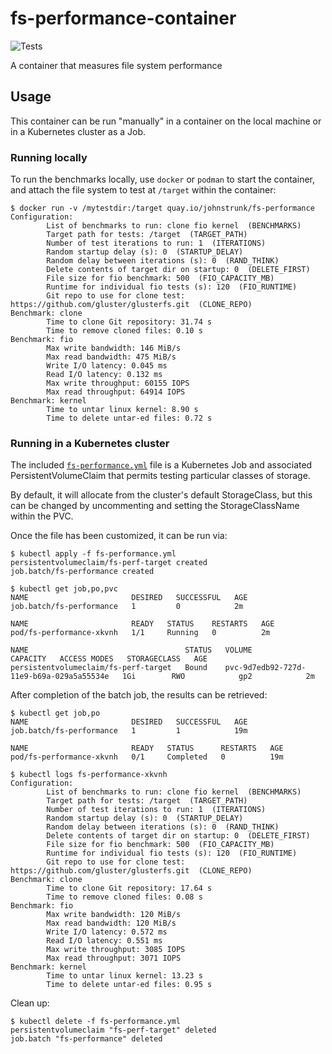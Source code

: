# fs-performance-container

![Tests](https://github.com/JohnStrunk/fs-performance-container/workflows/Tests/badge.svg?branch=master)

A container that measures file system performance

## Usage

This container can be run "manually" in a container on the local machine or in a
Kubernetes cluster as a Job.

### Running locally

To run the benchmarks locally, use `docker` or `podman` to start the container,
and attach the file system to test at `/target` within the container:

```
$ docker run -v /mytestdir:/target quay.io/johnstrunk/fs-performance
Configuration:
        List of benchmarks to run: clone fio kernel  (BENCHMARKS)
        Target path for tests: /target  (TARGET_PATH)
        Number of test iterations to run: 1  (ITERATIONS)
        Random startup delay (s): 0  (STARTUP_DELAY)
        Random delay between iterations (s): 0  (RAND_THINK)
        Delete contents of target dir on startup: 0  (DELETE_FIRST)
        File size for fio benchmark: 500  (FIO_CAPACITY_MB)
        Runtime for individual fio tests (s): 120  (FIO_RUNTIME)
        Git repo to use for clone test: https://github.com/gluster/glusterfs.git  (CLONE_REPO)
Benchmark: clone
        Time to clone Git repository: 31.74 s
        Time to remove cloned files: 0.10 s
Benchmark: fio
        Max write bandwidth: 146 MiB/s
        Max read bandwidth: 475 MiB/s
        Write I/O latency: 0.045 ms
        Read I/O latency: 0.132 ms
        Max write throughput: 60155 IOPS
        Max read throughput: 64914 IOPS
Benchmark: kernel
        Time to untar linux kernel: 8.90 s
        Time to delete untar-ed files: 0.72 s
```

### Running in a Kubernetes cluster

The included [`fs-performance.yml`](fs-performance.yml) file is a Kubernetes Job
and associated PersistentVolumeClaim that permits testing particular classes of
storage.

By default, it will allocate from the cluster's default StorageClass, but this
can be changed by uncommenting and setting the StorageClassName within the PVC.

Once the file has been customized, it can be run via:

```
$ kubectl apply -f fs-performance.yml
persistentvolumeclaim/fs-perf-target created
job.batch/fs-performance created

$ kubectl get job,po,pvc
NAME                       DESIRED   SUCCESSFUL   AGE
job.batch/fs-performance   1         0            2m

NAME                       READY   STATUS    RESTARTS   AGE
pod/fs-performance-xkvnh   1/1     Running   0          2m

NAME                                   STATUS   VOLUME                                     CAPACITY   ACCESS MODES   STORAGECLASS   AGE
persistentvolumeclaim/fs-perf-target   Bound    pvc-9d7edb92-727d-11e9-b69a-029a5a55534e   1Gi        RWO            gp2            2m
```

After completion of the batch job, the results can be retrieved:

```
$ kubectl get job,po
NAME                       DESIRED   SUCCESSFUL   AGE
job.batch/fs-performance   1         1            19m

NAME                       READY   STATUS      RESTARTS   AGE
pod/fs-performance-xkvnh   0/1     Completed   0          19m

$ kubectl logs fs-performance-xkvnh
Configuration:
        List of benchmarks to run: clone fio kernel  (BENCHMARKS)
        Target path for tests: /target  (TARGET_PATH)
        Number of test iterations to run: 1  (ITERATIONS)
        Random startup delay (s): 0  (STARTUP_DELAY)
        Random delay between iterations (s): 0  (RAND_THINK)
        Delete contents of target dir on startup: 0  (DELETE_FIRST)
        File size for fio benchmark: 500  (FIO_CAPACITY_MB)
        Runtime for individual fio tests (s): 120  (FIO_RUNTIME)
        Git repo to use for clone test: https://github.com/gluster/glusterfs.git  (CLONE_REPO)
Benchmark: clone
        Time to clone Git repository: 17.64 s
        Time to remove cloned files: 0.08 s
Benchmark: fio
        Max write bandwidth: 120 MiB/s
        Max read bandwidth: 120 MiB/s
        Write I/O latency: 0.572 ms
        Read I/O latency: 0.551 ms
        Max write throughput: 3085 IOPS
        Max read throughput: 3071 IOPS
Benchmark: kernel
        Time to untar linux kernel: 13.23 s
        Time to delete untar-ed files: 0.95 s
```

Clean up:

```
$ kubectl delete -f fs-performance.yml
persistentvolumeclaim "fs-perf-target" deleted
job.batch "fs-performance" deleted
```
